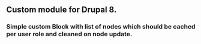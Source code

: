 <h2>Custom module for Drupal 8.</h2>
<h3>Simple custom Block with list of nodes which should be cached per user role and cleaned on node update.<h3>
